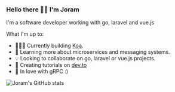 ### Hello there 👋🏽 I'm Joram
I'm a software developer working with go, laravel and vue.js

What I'm up to:
- 🧑🏾‍💻 Currently building [Koa](https://www.withkoa.com).
- 📝 Learning more about microservices and messaging systems.
- 💡 Looking to collaborate on go, laravel or vue.js projects.
- 📝 Creating tutorials on [dev.to](https://dev.to/jwambugu/)
- 🖤 In love with gRPC :)

<!-- 📫 Reach me: jorammurage96@gmail.com -->

![Joram's GitHub stats](https://github-readme-stats.vercel.app/api?username=jwambugu&show_icons=true&theme=gruvbox&count_private=true)

<!-- [![Top Languages](https://github-readme-stats.vercel.app/api/wakatime/?username=jwambugu&theme=gruvbox&langs_count=8&layout=compact)](https://github.com/jwambugu) -->

<!-- <a href="https://github.com/anuraghazra/github-readme-stats">
  <img align="center" src="https://github-readme-stats.vercel.app/api?username=jwambugu&show_icons=true&theme=gruvbox&count_private=true" />
</a>
<a href="https://github.com/anuraghazra/convoychat">
  <img align="center" src="https://github-readme-stats.vercel.app/api/wakatime/?username=jwambugu&theme=gruvbox&langs_count=8&layout=compact" />
</a> -->

